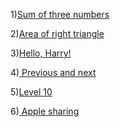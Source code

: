 1)[Sum of three numbers](1.1.md)

2)[Area of right triangle](1.2.md)

3)[Hello, Harry!](1.3.md)

4)[ Previous and next](1.4.md)

5)[Level 10](0.1.md)

6)[ Apple sharing](1.5.md)
